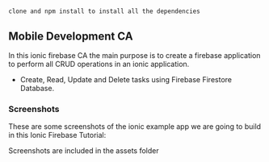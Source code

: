 # 
`clone and npm install to install all the dependencies`
## Mobile Development CA

In this ionic firebase CA the main purpose is to create a firebase application to perform all CRUD operations in an ionic application.

- Create, Read, Update and Delete tasks using Firebase Firestore Database.

### Screenshots
These are some screenshots of the ionic example app we are going to build in this Ionic Firebase Tutorial:

<div>
  Screenshots are included in the assets folder

</div>
